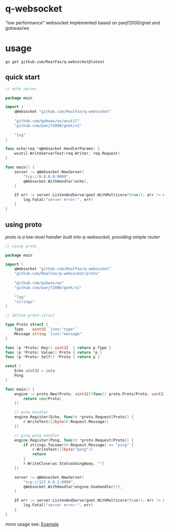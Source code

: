 # q-websocket
"low performance" websocket implemented based on panjf2000/gnet and gobwas/ws

# usage
```
go get github.com/RealFax/q-websocket@latest
```

## quick start

```go
// echo server

package main

import (
	qWebsocket "github.com/RealFax/q-websocket"
	
	"github.com/gobwas/ws/wsutil"
	"github.com/panjf2000/gnet/v2"
	
	"log"
)

func echo(req *qWebsocket.HandlerParams) {
	wsutil.WriteServerText(req.Writer, req.Request)
}

func main() {
	server := qWebsocket.NewServer(
		"tcp://0.0.0.0:9090",
		qWebsocket.WithHandler(echo),
	)

	if err := server.ListenAndServe(gnet.WithMulticore(true)); err != nil {
		log.Fatal("server error:", err)
	}
}
```

## using proto
_proto is a low-level handler built into q-websocket, providing simple router_

```go
// using proto 

package main

import (
	qWebsocket "github.com/RealFax/q-websocket"
	"github.com/RealFax/q-websocket/proto"
	
	"github.com/gobwas/ws"
	"github.com/panjf2000/gnet/v2"
	
	"log"
	"strings"
)

// define proto struct

type Proto struct {
	Type    uint32 `json:"type"`
	Message string `json:"message"`
}

func (p *Proto) Key() uint32  { return p.Type }
func (p *Proto) Value() Proto { return *p }
func (p *Proto) Self() *Proto { return p }

const (
	Echo uint32 = iota
	Pong
)

func main() {
	engine := proto.New[Proto, uint32](func() proto.Proto[Proto, uint32] {
		return new(Proto)
	})

	// echo handler
	engine.Register(Echo, func(r *proto.Request[Proto]) {
		r.WriteText([]byte(r.Request.Message))
	})

	// ping pong handler
	engine.Register(Pong, func(r *proto.Request[Proto]) {
		if strings.ToLower(r.Request.Message) == "ping" {
			r.WriteText([]byte("pong"))
			return
		}
		r.WriteClose(ws.StatusGoingAway, "")
	})

	server := qWebsocket.NewServer(
		"tcp://127.0.0.1:9090",
		qWebsocket.WithHandler(engine.UseHandler()),
	)

	if err := server.ListenAndServe(gnet.WithMulticore(true)); err != nil {
		log.Fatal("server error:", err)
	}
}
```

more usage see: [Example](https://github.com/RealFax/q-websocket/tree/master/example)
